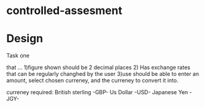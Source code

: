 controlled-assesment
====================
Design 
======

Task one


that ... 
1)figure shown should be 2 decimal places
2) Has exchange rates that can be regularly changhed by the user
3)use should be able to enter an amount, select chosen curreney, and the curreney to convert it into.

curreney required: British sterling -GBP- Us Dollar -USD- Japanese Yen -JGY-
